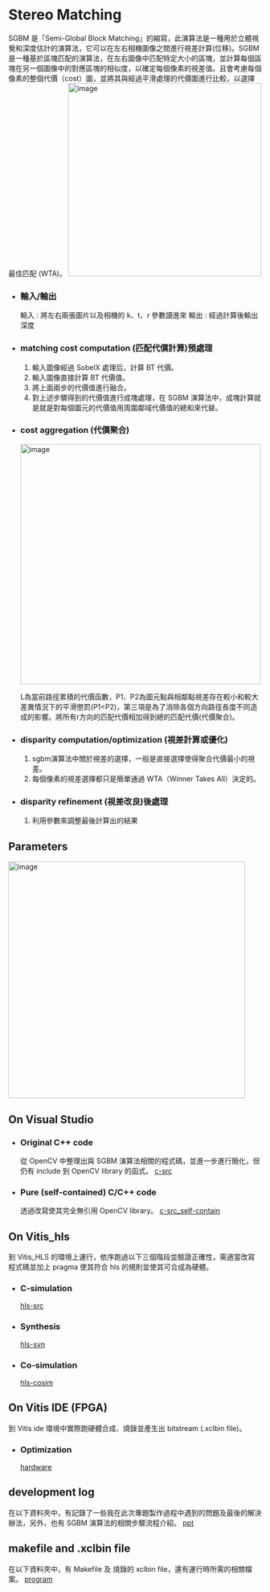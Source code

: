 # Stereo Matching
SGBM 是「Semi-Global Block Matching」的縮寫，此演算法是一種用於立體視覺和深度估計的演算法，它可以在左右相機圖像之間進行視差計算(位移)。SGBM 是一種基於區塊匹配的演算法，在左右圖像中匹配特定大小的區塊，並計算每個區塊在另一個圖像中的對應區塊的相似度，以確定每個像素的視差值。且會考慮每個像素的整個代價（cost）圖，並將其與經過平滑處理的代價圖進行比較，以選擇最佳匹配 (WTA)。
    <img width="384" alt="image" src="https://github.com/bol-edu/robotics-computing/assets/99881755/c4eaf86f-6ba9-4b8d-9fb2-3d9dff1056ec">

- ### 輸入/輸出
    輸入 : 將左右兩張圖片以及相機的 k、t、r 參數讀進來
    輸出 : 經過計算後輸出深度
- ### matching cost computation (匹配代價計算)預處理
    1. 輸入圖像經過 SobelX 處理后，計算 BT 代價。
    2. 輸入圖像直接計算 BT 代價值。
    3. 將上面兩步的代價值進行融合。
    4. 對上述步驟得到的代價值進行成塊處理，在 SGBM 演算法中，成塊計算就是就是對每個圖元的代價值用周圍鄰域代價值的總和來代替。
- ### cost aggregation (代價聚合) 
    <img width="478" alt="image" src="https://github.com/bol-edu/robotics-computing/assets/99881755/28a0837d-21b5-400c-8393-a4e6eafb9c6f">


    L為當前路徑累積的代價函數，P1、P2為圖元點與相鄰點視差存在較小和較大差異情況下的平滑懲罰(P1<P2)，第三項是為了消除各個方向路徑長度不同造成的影響。將所有r方向的匹配代價相加得到總的匹配代價(代價聚合)。
- ### disparity computation/optimization (視差計算或優化)
    1. sgbm演算法中關於視差的選擇，一般是直接選擇使得聚合代價最小的視差。
    2. 每個像素的視差選擇都只是簡單通過 WTA（Winner Takes All）決定的。
- ### disparity refinement (視差改良)後處理
    1. 利用參數來調整最後計算出的結果

## Parameters
   <img width="471" alt="image" src="https://github.com/bol-edu/robotics-computing/assets/99881755/f8483508-672a-46dc-9348-c79b68d3ce55">

## On Visual Studio
- ### Original C++ code
    從 OpenCV 中整理出與 SGBM 演算法相關的程式碼，並進一步進行簡化，但仍有 include 到 OpenCV library 的函式。
    [c-src](https://github.com/bol-edu/robotics-computing/tree/main/SGBM/c-src)

- ### Pure (self-contained) C/C++ code
    透過改寫使其完全無引用 OpenCV library。
    [c-src_self-contain](https://github.com/bol-edu/robotics-computing/tree/main/SGBM/c-src_self-contain)

## On Vitis_hls
   到 Vitis_HLS 的環境上運行，依序跑過以下三個階段並驗證正確性，需適當改寫程式碼並加上 pragma 使其符合 hls 的規則並使其可合成為硬體。
- ### C-simulation
    [hls-src](https://github.com/bol-edu/robotics-computing/tree/main/SGBM/hls-src)

- ### Synthesis
    [hls-syn](https://github.com/bol-edu/robotics-computing/tree/main/SGBM/hls-syn)

- ### Co-simulation
    [hls-cosim](https://github.com/bol-edu/robotics-computing/tree/main/SGBM/hls-cosim)

## On Vitis IDE (FPGA)
   到 Vitis ide 環境中實際跑硬體合成、燒錄並產生出 bitstream (.xclbin file)。
- ### Optimization
    [hardware](https://github.com/bol-edu/robotics-computing/tree/main/SGBM/hardware)
    
## development log
在以下資料夾中，有記錄了一些我在此次專題製作過程中遇到的問題及最後的解決辦法，另外，也有 SGBM 演算法的相關步驟流程介紹。
    [ppt](https://github.com/bol-edu/robotics-computing/tree/main/SGBM/ppt)
    
## makefile and .xclbin file
在以下資料夾中，有 Makefile 及 燒錄的 xclbin file，還有運行時所需的相關檔案。
   [program](https://github.com/bol-edu/robotics-computing/tree/main/SGBM/program)




